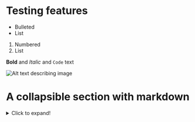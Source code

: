 # Testing features


- Bulleted
- List

1. Numbered
2. List

**Bold** and _Italic_ and `Code` text


![Alt text describing image](https://1000logos.net/wp-content/uploads/2021/05/GitHub-logo.png "How do you like this image? This is additional info, beyond alt text")

# A collapsible section with markdown
<details>
  <summary>Click to expand!</summary>
  
  ## Heading
  1. A numbered
  2. list
     * With some
     * Sub bullets
</details>


